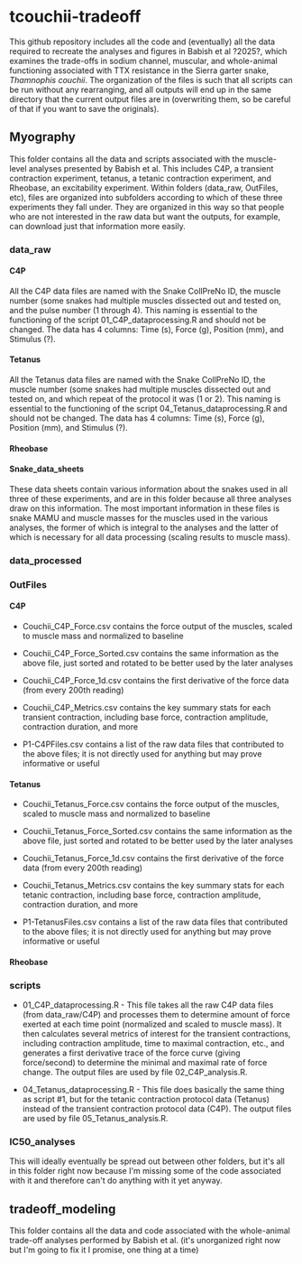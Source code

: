 # tcouchii-tradeoff

This github repository includes all the code and (eventually) all the data required to recreate the analyses and figures in Babish et al ?2025?, which examines the trade-offs in sodium channel, muscular, and whole-animal functioning associated with TTX resistance in the Sierra garter snake, *Thamnophis couchii*. The organization of the files is such that all scripts can be run without any rearranging, and all outputs will end up in the same directory that the current output files are in (overwriting them, so be careful of that if you want to save the originals).

## Myography

This folder contains all the data and scripts associated with the muscle-level analyses presented by Babish et al. This includes C4P, a transient contraction experiment, tetanus, a tetanic contraction experiment, and Rheobase, an excitability experiment. Within folders (data_raw, OutFiles, etc), files are organized into subfolders according to which of these three experiments they fall under. They are organized in this way so that people who are not interested in the raw data but want the outputs, for example, can download just that information more easily.

### data_raw

#### C4P

All the C4P data files are named with the Snake CollPreNo ID, the muscle number (some snakes had multiple muscles dissected out and tested on, and the pulse number (1 through 4). This naming is essential to the functioning of the script 01_C4P_dataprocessing.R and should not be changed. The data has 4 columns: Time (s), Force (g), Position (mm), and Stimulus (?).

#### Tetanus

All the Tetanus data files are named with the Snake CollPreNo ID, the muscle number (some snakes had multiple muscles dissected out and tested on, and which repeat of the protocol it was (1 or 2). This naming is essential to the functioning of the script 04_Tetanus_dataprocessing.R and should not be changed. The data has 4 columns: Time (s), Force (g), Position (mm), and Stimulus (?).

#### Rheobase

#### Snake_data_sheets

These data sheets contain various information about the snakes used in all three of these experiments, and are in this folder because all three analyses draw on this information. The most important information in these files is snake MAMU and muscle masses for the muscles used in the various analyses, the former of which is integral to the analyses and the latter of which is necessary for all data processing (scaling results to muscle mass).

### data_processed

### OutFiles

#### C4P

-   Couchii_C4P_Force.csv contains the force output of the muscles, scaled to muscle mass and normalized to baseline

-   Couchii_C4P_Force_Sorted.csv contains the same information as the above file, just sorted and rotated to be better used by the later analyses

-   Couchii_C4P_Force_1d.csv contains the first derivative of the force data (from every 200th reading)

-   Couchii_C4P_Metrics.csv contains the key summary stats for each transient contraction, including base force, contraction amplitude, contraction duration, and more

-   P1-C4PFiles.csv contains a list of the raw data files that contributed to the above files; it is not directly used for anything but may prove informative or useful

#### Tetanus

-   Couchii_Tetanus_Force.csv contains the force output of the muscles, scaled to muscle mass and normalized to baseline

-   Couchii_Tetanus_Force_Sorted.csv contains the same information as the above file, just sorted and rotated to be better used by the later analyses

-   Couchii_Tetanus_Force_1d.csv contains the first derivative of the force data (from every 200th reading)

-   Couchii_Tetanus_Metrics.csv contains the key summary stats for each tetanic contraction, including base force, contraction amplitude, contraction duration, and more

-   P1-TetanusFiles.csv contains a list of the raw data files that contributed to the above files; it is not directly used for anything but may prove informative or useful

#### Rheobase

### scripts

-   01_C4P_dataprocessing.R - This file takes all the raw C4P data files (from data_raw/C4P) and processes them to determine amount of force exerted at each time point (normalized and scaled to muscle mass). It then calculates several metrics of interest for the transient contractions, including contraction amplitude, time to maximal contraction, etc., and generates a first derivative trace of the force curve (giving force/second) to determine the minimal and maximal rate of force change. The output files are used by file 02_C4P_analysis.R.

-   04_Tetanus_dataprocessing.R - This file does basically the same thing as script #1, but for the tetanic contraction protocol data (Tetanus) instead of the transient contraction protocol data (C4P). The output files are used by file 05_Tetanus_analysis.R.

### IC50_analyses

This will ideally eventually be spread out between other folders, but it's all in this folder right now because I'm missing some of the code associated with it and therefore can't do anything with it yet anyway.

## tradeoff_modeling

This folder contains all the data and code associated with the whole-animal trade-off analyses performed by Babish et al. (it's unorganized right now but I'm going to fix it I promise, one thing at a time)
